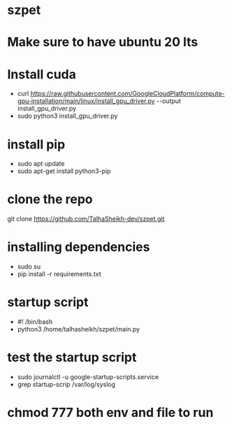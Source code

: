 # szpet

#  Make sure to have ubuntu 20 lts

#  Install cuda
- curl https://raw.githubusercontent.com/GoogleCloudPlatform/compute-gpu-installation/main/linux/install_gpu_driver.py --output install_gpu_driver.py
- sudo python3 install_gpu_driver.py

# install pip

- sudo apt update
- sudo apt-get install python3-pip

#  clone the repo
git clone https://github.com/TalhaSheikh-dev/szpet.git

# installing dependencies
- sudo su
- pip install -r requirements.txt


#  startup script
- #! /bin/bash
- python3 /home/talhasheikh/szpet/main.py

#  test the startup script
- sudo journalctl -u google-startup-scripts.service
- grep startup-scrip /var/log/syslog


# chmod 777 both env and file to run

